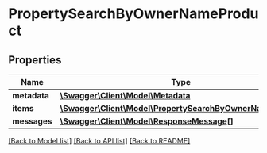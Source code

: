 # PropertySearchByOwnerNameProduct

## Properties
Name | Type | Description | Notes
------------ | ------------- | ------------- | -------------
**metadata** | [**\Swagger\Client\Model\Metadata**](Metadata.md) |  | [optional] 
**items** | [**\Swagger\Client\Model\PropertySearchByOwnerNameDetail[]**](PropertySearchByOwnerNameDetail.md) |  | [optional] 
**messages** | [**\Swagger\Client\Model\ResponseMessage[]**](ResponseMessage.md) |  | [optional] 

[[Back to Model list]](../../README.md#documentation-for-models) [[Back to API list]](../../README.md#documentation-for-api-endpoints) [[Back to README]](../../README.md)

